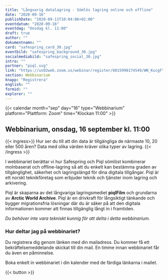 ```yaml
---
title: "Långvarig datalagring - Sömlös lagring online och offline"
date: "2020-09-16"
publishDate: "2020-09-11T10:04:06+02:00"
eventdatum: "2020-09-16"
eventdag: "Onsdag kl. 11:00"
draft: true
author: ""
dokumentnamn: ""
card: "safespring_card_30.jpg"
eventbild: "safespring_background_30.jpg"
socialmediabild: "safespring_social_30.jpg"
intro: ""
partner: "piql.svg"
link: "https://us02web.zoom.us/webinar/register/6015998174549/WN_KucgFY0ZRDKlFJLXaYZedg"
section: Webbinarium
knapp: "Registrera"
english: ""
formid: ""
explorer: ""
---
```


{{< calendar month="sep" day="16" type="Webbinarium" platform="Plattform: Zoom" time="Klockan 11:00" >}}

## Webbinarium, onsdag, 16 september kl. 11:00

{{< ingress>}}
Hur ser du till att din data är tillgängliga de närmaste 10, 20 eller 500 åren? Data med olika värden kräver olika typer av lagring.
{{< /ingress >}}

 I webbinariet berättar vi hur Safespring och Piql sömlöst kombinerar molnbaserat och offline-lagring så att du enkelt kan bestämma graden av tillgänglighet, säkerhet och lagringslängd för dina digitala tillgångar. Piql är ett norskt teknikföretag som erbjuder teknik och tjänster inom lagring och arkivering.

 Piql är skaparna av det långvariga lagringsmediet **piqlFilm** och grundarna av **Arctic World Archive**. Piql är en drivkraft för långsiktigt tänkande och bygger migrationsfria lösningar där du är säker på att den digitala informationen kommer att finnas tillgänglig långt in i framtiden.

*Du behöver inte vara tekniskt kunnig för att delta i detta webbinarium.*


### Hur deltar jag på webbinariet?
Du registrera dig genom länken med din mailadress. Du kommer få ett bekräftelsemeddelande skickat till din mail. En timme innan webbinariet får du även en påminnelse.

Boka enkelt in webbinariet i din kalender med de färdiga länkarna i mailet.

{{< button >}}
